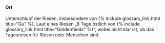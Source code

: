 ---
---
#### Ort

Unterschlupf der Riesen, insbesondere von {% include glossary_link.html
title="Gu" %}. Laut eines Riesen „8 Tage östlich von {% include
glossary_link.html title="Goldenfields" %}“, wobei nicht klar ist, ob das
Tagesreisen für Riesen oder Menschen sind.
